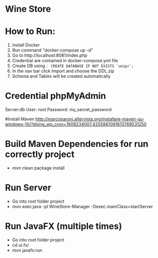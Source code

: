# Wine Store

# How to Run:

1. Install Docker
2. Run command "docker-compose up -d"
3. Go to http://localhost:8081/index.php
4. Credential are contained in docker-compose.yml file 
5. Create DB  using : 
``` CREATE DATABASE IF NOT EXISTS `unipr`;```
5. In the nav bar click Import and choose the DDL.zip
6. Schema and Tables will be created automatically

# Credential phpMyAdmin

Server:db
User: root 
Password: my_secret_password


#Install Maven 
http://marcoparoni.altervista.org/installare-maven-su-windows-10/?doing_wp_cron=1608234007.4205861091613769531250

# Build Maven Dependencies for run correctly project
- mvn clean package install 

# Run Server
- Go into root folder project
- mvn exec:java -pl WineStore-Manager -Dexec.mainClass=startServer

# Run JavaFX (multiple times)

- Go into root folder project
- cd ui.fx/
- mvn javafx:run